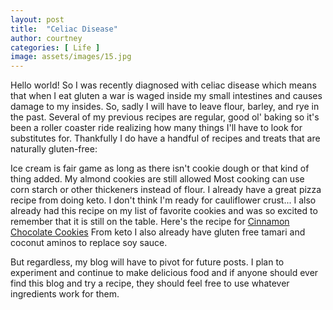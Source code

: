 ```yaml
---
layout: post
title:  "Celiac Disease"
author: courtney
categories: [ Life ]
image: assets/images/15.jpg
---
```


Hello world! 
So I was recently diagnosed with celiac disease which means that when I eat gluten a war is waged inside my small intestines and causes damage to my insides. So, sadly I will have to leave flour, barley, and rye in the past. Several of my previous recipes are regular, good ol' baking so it's been a roller coaster ride realizing how many things I'll have to look for substitutes for. Thankfully I do have a handful of recipes and treats that are naturally gluten-free:

Ice cream is fair game as long as there isn't cookie dough or that kind of thing added.
My almond cookies are still allowed
Most cooking can use corn starch or other thickeners instead of flour.
I already have a great pizza recipe from doing keto. I don't think I'm ready for cauliflower crust...
I also already had this recipe on my list of favorite cookies and was so excited to remember that it is still on the table. Here's the recipe for [Cinnamon Chocolate Cookies](https://youarenotsosmart.com/cookie-recipes/cinnamon-chocolate-cookies/)
From keto I also already have gluten free tamari and coconut aminos to replace soy sauce.

But regardless, my blog will have to pivot for future posts. I plan to experiment and continue to make delicious food and if anyone should ever find this blog and try a recipe, they should feel free to use whatever ingredients work for them.

